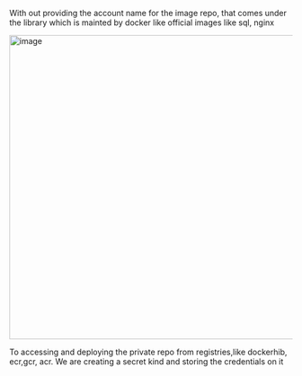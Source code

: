 With out providing the account name for the image repo, that comes under the library which is mainted by docker like official images like sql, nginx

<img width="541" alt="image" src="https://github.com/KALYANKUMAR13/k8s-Cluster/assets/35223898/7ac85167-093f-4354-a2a5-d4df4532a4da">


To accessing and deploying the private repo from registries,like dockerhib, ecr,gcr, acr. We are creating a secret kind and storing the credentials on it
